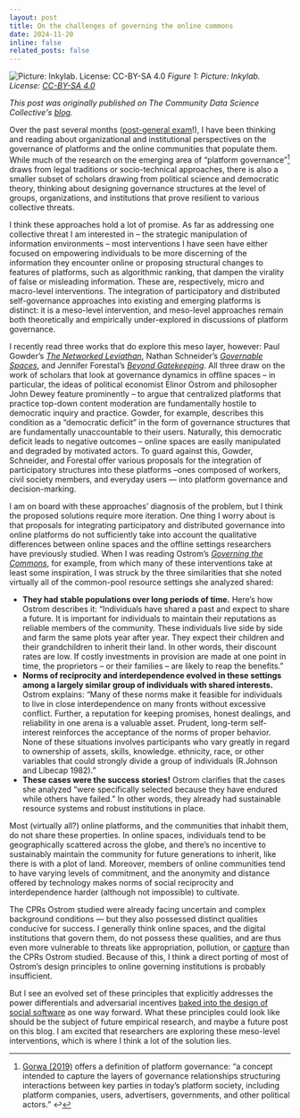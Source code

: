 ```yaml
---
layout: post
title: On the challenges of governing the online commons
date: 2024-11-20 
inline: false
related_posts: false
---
```


![Picture: Inkylab. License: CC-BY-SA 4.0](/images/commons.jpg)
*Figure 1: Picture: Inkylab. License: [CC-BY-SA 4.0](https://creativecommons.org/licenses/by-sa/4.0/deed.en)*


*This post was originally published on The Community Data Science Collective's [blog](https://blog.communitydata.science/on-the-challenges-of-governing-the-online-commons/).* 

Over the past several months ([post-general exam](https://zarine.net/posts/2024-05-24-generals)!), I have been thinking and reading about organizational and institutional perspectives on the governance of platforms and the online communities that populate them. While much of the research on the emerging area of “platform governance”[^1] draws from legal traditions or socio-technical approaches, there is also a smaller subset of scholars drawing from political science and democratic theory, thinking about designing governance structures at the level of groups, organizations, and institutions that prove resilient to various collective threats.

I think these approaches hold a lot of promise. As far as addressing one collective threat I am interested in – the strategic manipulation of information environments – most interventions I have seen have either focused on empowering individuals to be more discerning of the information they encounter online or proposing structural changes to features of platforms, such as algorithmic ranking, that dampen the virality of false or misleading information. These are, respectively, micro and macro-level interventions. The integration of participatory and distributed self-governance approaches into existing and emerging platforms is distinct: it is a meso-level intervention, and meso-level approaches remain both theoretically and empirically under-explored in discussions of platform governance.

I recently read three works that do explore this meso layer, however: Paul Gowder’s *[The Networked Leviathan](https://networked-leviathan.com/)*, Nathan Schneider’s *[Governable Spaces](https://luminosoa.org/site/books/m/10.1525/luminos.181/)*, and Jennifer Forestal’s *[Beyond Gatekeeping](https://www.journals.uchicago.edu/doi/full/10.1086/709300)*. All three draw on the work of scholars that look at governance dynamics in offline spaces – in particular, the ideas of political economist Elinor Ostrom and philosopher John Dewey feature prominently – to argue that centralized platforms that practice top-down content moderation are fundamentally hostile to democratic inquiry and practice. Gowder, for example, describes this condition as a “democratic deficit” in the form of governance structures that are fundamentally unaccountable to their users. Naturally, this democratic deficit leads to negative outcomes – online spaces are easily manipulated and degraded by motivated actors. To guard against this, Gowder, Schneider, and Forestal offer various proposals for the integration of participatory structures into these platforms –ones composed of workers, civil society members, and everyday users — into platform governance and decision-marking.

I am on board with these approaches’ diagnosis of the problem, but I think the proposed solutions require more iteration. One thing I worry about is that proposals for integrating participatory and distributed governance into online platforms do not sufficiently take into account the qualitative differences between online spaces and the offline settings researchers have previously studied. When I was reading Ostrom’s [*Governing the Commons*](https://www.cambridge.org/core/books/governing-the-commons/A8BB63BC4A1433A50A3FB92EDBBB97D5), for example, from which many of these interventions take at least some inspiration, I was struck by the three similarities that she noted virtually all of the common-pool resource settings she analyzed shared:

* **They had stable populations over long periods of time.** Here’s how Ostrom describes it: “Individuals have shared a past and expect to share a future. It is important for individuals to maintain their reputations as reliable members of the community. These individuals live side by side and farm the same plots year after year. They expect their children and their grandchildren to inherit their land. In other words, their discount rates are low. If costly investments in provision are made at one point in time, the proprietors – or their families – are likely to reap the benefits.”
* **Norms of reciprocity and interdependence evolved in these settings among a largely similar group of individuals with shared interests.** Ostrom explains: “Many of these norms make it feasible for individuals to live in close interdependence on many fronts without excessive conflict. Further, a reputation for keeping promises, honest dealings, and reliability in one arena is a valuable asset. Prudent, long-term self-interest reinforces the acceptance of the norms of proper behavior. None of these situations involves participants who vary greatly in regard to ownership of assets, skills, knowledge. ethnicity, race, or other variables that could strongly divide a group of individuals (R.Johnson and Libecap 1982).”
* **These cases were the success stories!** Ostrom clarifies that the cases she analyzed “were specifically selected because they have endured while others have failed.” In other words, they already had sustainable resource systems and robust institutions in place.

Most (virtually all?) online platforms, and the communities that inhabit them, do not share these properties. In online spaces, individuals tend to be geographically scattered across the globe, and there’s no incentive to sustainably maintain the community for future generations to inherit, like there is with a plot of land. Moreover, members of online communities tend to have varying levels of commitment, and the anonymity and distance offered by technology makes norms of social reciprocity and interdependence harder (although not impossible) to cultivate.

The CPRs Ostrom studied were already facing uncertain and complex background conditions — but they also possessed distinct qualities conducive for success. I generally think online spaces, and the digital institutions that govern them, do not possess these qualities, and are thus even more vulnerable to threats like appropriation, pollution, or [capture](https://dl.acm.org/doi/abs/10.1145/3637338) than the CPRs Ostrom studied. Because of this, I think a direct porting of most of Ostrom’s design principles to online governing institutions is probably insufficient. 

But I see an evolved set of these principles that explicitly addresses the power differentials and adversarial incentives [baked into the design of social software](https://digitalcommons.pace.edu/plr/vol35/iss1/5/) as one way forward. What these principles could look like should be the subject of future empirical research, and maybe a future post on this blog. I am excited that researchers are exploring these meso-level interventions, which is where I think a lot of the solution lies.

[^1]: [Gorwa (2019)](https://www.tandfonline.com/doi/abs/10.1080/1369118X.2019.1573914) offers a definition of platform governance: “a concept intended to capture the layers of governance relationships structuring interactions between key parties in today’s platform society, including platform companies, users, advertisers, governments, and other political actors.” ↩